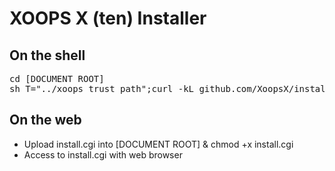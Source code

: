 XOOPS X (ten) Installer
=======================

## On the shell

<pre>
cd [DOCUMENT ROOT]
sh T="../xoops_trust_path";curl -kL github.com/XoopsX/installer/raw/master/install.sh|sed "s#&lt;T&gt;#$T#"|sh
</pre>
</code>

## On the web

* Upload install.cgi into [DOCUMENT ROOT] & chmod +x install.cgi
* Access to install.cgi with web browser
